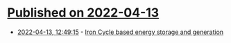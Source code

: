 # [Published on 2022-04-13](index.md)

* [2022-04-13, 12:49:15](https://news.ycombinator.com/item?id=31013988) - [Iron Cycle based energy storage and generation](https://teamsolid.org/)
